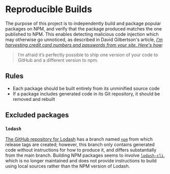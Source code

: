 # Reproducible Builds

The purpose of this project is to independently build and package popular packages on NPM, and verify that the package produced matches the one published to NPM. This enables detecting malicious code injection which may otherwise go unnoticed, as described in David Gilbertson's article, [_I’m harvesting credit card numbers and passwords from your site. Here's how_](https://medium.com/hackernoon/im-harvesting-credit-card-numbers-and-passwords-from-your-site-here-s-how-9a8cb347c5b5):

> I’m afraid it’s perfectly possible to ship one version of your code to GitHub and a different version to npm.

## Rules

- Each package should be built entirely from its unminified source code
- If a package includes generated code in its Git repository, it should be removed and rebuilt

## Excluded packages

### `lodash`

[The GitHub repository for Lodash](https://github.com/lodash/lodash) has a branch named [`npm`](https://github.com/lodash/lodash/tree/npm) from which release tags are created; however, this branch only contains generated code without instructions for how to produce it, and differs substantially from the main branch. Building NPM packages seems to involve [`lodash-cli`](https://www.npmjs.com/package/lodash-cli), which is no longer maintained and does not provide instructions to build using local sources rather than the NPM version of Lodash.
